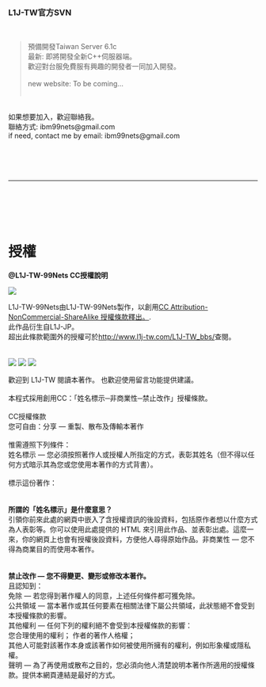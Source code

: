 ### L1J-TW官方SVN ###
<br>
<blockquote>預備開發Taiwan Server 6.1c<br>
最新: 即將開發全新C++伺服器端。<br>
歡迎對台服免費服有興趣的開發者一同加入開發。<br>
<br>
new website: To be coming...<br>
<br></blockquote>

<br>
如果想要加入，歡迎聯絡我。<br>
聯絡方式: ibm99nets@gmail.com <br>
if need, contact me by email: ibm99nets@gmail.com<br>
<br>
<br>
<br>
<br>
<hr><br>
<br>
<br>
<br>
<h1>授權</h1>

<b>@L1J-TW-99Nets CC授權說明</b> <br>

<img src='http://i.creativecommons.org/l/by-nc-sa/3.0/88x31.png' /><br>

L1J-TW-99Nets由L1J-TW-99Nets製作，以創用<a href='http://creativecommons.org/licenses/by-nc-sa/3.0/tw/'>CC Attribution-NonCommercial-ShareAlike 授權條款釋出。</a>.<br>
此作品衍生自L1J-JP。<br>
超出此條款範圍外的授權可於<a href='http://www.l1j-tw.com/L1J-TW_bbs/'>http://www.l1j-tw.com/L1J-TW_bbs/</a>查閱。<br>
<br>
<br>
<img src='http://mirrors.creativecommons.org/presskit/icons/by.png' /> <img src='http://mirrors.creativecommons.org/presskit/icons/nc.png' />
<img src='http://mirrors.creativecommons.org/presskit/icons/nd.png' />

歡迎到 L1J-TW 閱讀本著作。 也歡迎使用留言功能提供建議。<br>
<br>
本程式採用創用CC：「姓名標示─非商業性─禁止改作」授權條款。 <br>
<br>
CC授權條款<br>
您可自由：分享 — 重製、散布及傳輸本著作 <br>
<br>
惟需遵照下列條件：<br>
姓名標示 — 您必須按照著作人或授權人所指定的方式，表彰其姓名（但不得以任何方式暗示其為您或您使用本著作的方式背書）。<br>
<br>
標示這份著作：<br>
<br>
<br>
<b>所謂的「姓名標示」是什麼意思？</b><br>
引領你前來此處的網頁中嵌入了含授權資訊的後設資料，包括原作者想以什麼方式為人表彰等。你可以使用此處提供的 HTML 來引用此作品、並表彰出處。這麼一來，你的網頁上也會有授權後設資料，方便他人尋得原始作品。非商業性 — 您不得為商業目的而使用本著作。<br>
<br>
<br>
<b>禁止改作 — 您不得變更、變形或修改本著作。</b> <br>
且認知到：<br>
免除 — 若您得到著作權人的同意，上述任何條件都可獲免除。<br>
公共領域 — 當本著作或其任何要素在相關法律下屬公共領域，此狀態絕不會受到本授權條款的影響。<br>
其他權利 — 任何下列的權利絕不會受到本授權條款的影響：<br>
您合理使用的權利； 作者的著作人格權； <br>
其他人可能對該著作本身或該著作如何被使用所擁有的權利，例如形象權或隱私權。<br>
聲明 — 為了再使用或散布之目的，您必須向他人清楚說明本著作所適用的授權條款。提供本網頁連結是最好的方式。<br>
<br>
<br>
<br>
<br>
<br>
<br>
<br>
